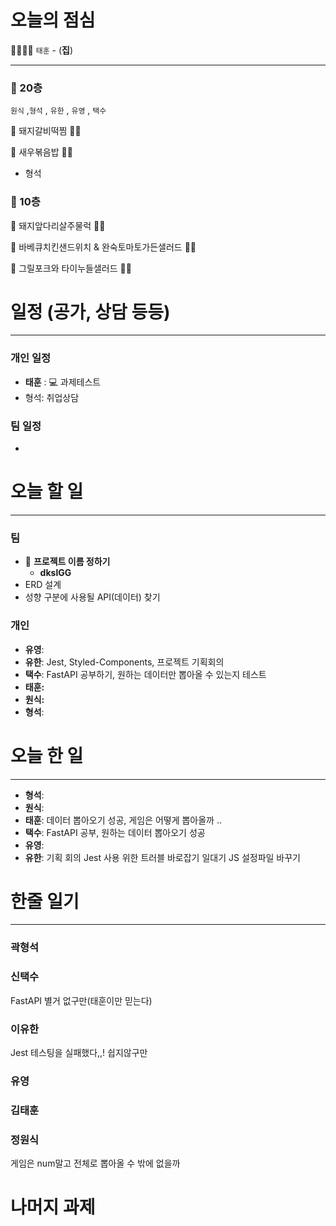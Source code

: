 # 오늘의 점심

👨‍👩‍👧‍👧   `태훈` - (**집**)

---

### 🍲 20층

 `원식` ,`형석` , `유한` , `유영` , `택수`

🐷 돼지갈비떡찜 👋🏻 

🧁 새우볶음밥 👋🏻 

- 형석

### 🥗 10층

🐖 돼지앞다리살주물럭 👋🏻 

🥪 바베큐치킨샌드위치 & 완숙토마토가든샐러드 👋🏻 

🍝 그릴포크와 타이누들샐러드 👋🏻 

# 일정 (공가, 상담 등등)

---

### 개인 일정

- **태훈** : 💻 과제테스트
- 형석: 취업상담

### 팀 일정

- 

# 오늘 할 일

---

### 팀

- 📝 **프로젝트 이름 정하기**
    - **dkslGG**
- ERD 설계
- 성향 구분에 사용될 API(데이터) 찾기

### 개인

- **유영**:
- **유한**: Jest, Styled-Components, 프로젝트 기획회의
- **택수**: FastAPI 공부하기, 원하는 데이터만 뽑아올 수 있는지 테스트
- **태훈:**
- **원식:**
- **형석**:

# 오늘 한 일

---

- **형석**:
- **원식**:
- **태훈**: 데이터 뽑아오기 성공, 게임은 어떻게 뽑아올까 ..
- **택수**: FastAPI 공부, 원하는 데이터 뽑아오기 성공
- **유영**:
- **유한**: 기획 회의 Jest 사용 위한 트러블 바로잡기 일대기 JS 설정파일 바꾸기

# 한줄 일기

---

### 곽형석

### 신택수

FastAPI 별거 없구만(태훈이만 믿는다)

### 이유한
Jest 테스팅을 실패했다,,! 쉽지않구만

### 유영

### 김태훈

### 정원식
게임은 num말고 전체로 뽑아올 수 밖에 없을까


# 나머지 과제
